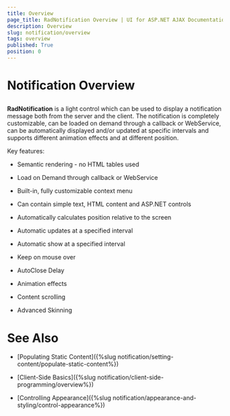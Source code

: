 ```yaml
---
title: Overview
page_title: RadNotification Overview | UI for ASP.NET AJAX Documentation
description: Overview
slug: notification/overview
tags: overview
published: True
position: 0
---
```


# Notification Overview



## 

**RadNotification** is a light control which can be used to display a notification message both from the server and the client. The notification is completely customizable, can be loaded on demand through a callback or WebService, can be automatically displayed and/or updated at specific intervals and supports different animation effects and at different position.

Key features:

* Semantic rendering - no HTML tables used

* Load on Demand through callback or WebService

* Built-in, fully customizable context menu

* Can contain simple text, HTML content and ASP.NET controls

* Automatically calculates position relative to the screen

* Automatic updates at a specified interval

* Automatic show at a specified interval

* Keep on mouse over

* AutoClose Delay

* Animation effects

* Content scrolling

* Advanced Skinning

# See Also

 * [Populating Static Content]({%slug notification/setting-content/populate-static-content%})

 * [Client-Side Basics]({%slug notification/client-side-programming/overview%})

 * [Controlling Appearance]({%slug notification/appearance-and-styling/control-appearance%})
